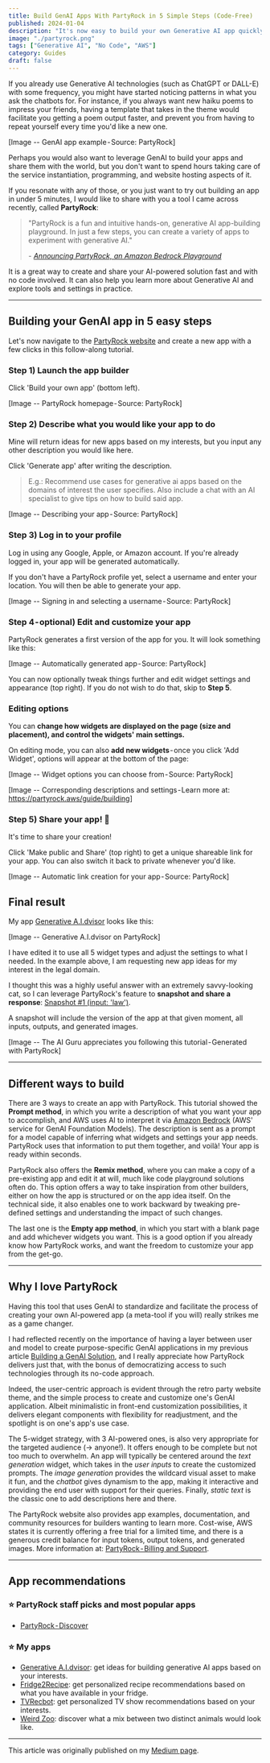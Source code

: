 ```yaml
---
title: Build GenAI Apps With PartyRock in 5 Simple Steps (Code-Free)
published: 2024-01-04
description: "It's now easy to build your own Generative AI app quickly, with no code involved!"
image: "./partyrock.png"
tags: ["Generative AI", "No Code", "AWS"]
category: Guides
draft: false
---
```


If you already use Generative AI technologies (such as ChatGPT or DALL-E) with some frequency, you might have started noticing patterns in what you ask the chatbots for. For instance, if you always want new haiku poems to impress your friends, having a template that takes in the theme would facilitate you getting a poem output faster, and prevent you from having to repeat yourself every time you'd like a new one.

[Image -- GenAI app example - Source: PartyRock]

Perhaps you would also want to leverage GenAI to build your apps and share them with the world, but you don't want to spend hours taking care of the service instantiation, programming, and website hosting aspects of it.

If you resonate with any of those, or you just want to try out building an app in under 5 minutes, I would like to share with you a tool I came across recently, called **PartyRock**:

> "PartyRock is a fun and intuitive hands-on, generative AI app-building playground. In just a few steps, you can create a variety of apps to experiment with generative AI."
>
> \- _[Announcing PartyRock, an Amazon Bedrock Playground](https://aws.amazon.com/about-aws/whats-new/2023/11/partyrock-amazon-bedrock-playground/)_

It is a great way to create and share your AI-powered solution fast and with no code involved. It can also help you learn more about Generative AI and explore tools and settings in practice.

---

## Building your GenAI app in 5 easy steps

Let's now navigate to the [PartyRock website](https://partyrock.aws/) and create a new app with a few clicks in this follow-along tutorial.

### Step 1) Launch the app builder
Click 'Build your own app' (bottom left).

[Image -- PartyRock homepage - Source: PartyRock]

### Step 2) Describe what you would like your app to do
Mine will return ideas for new apps based on my interests, but you input any other description you would like here.

Click 'Generate app' after writing the description.

> E.g.: Recommend use cases for generative ai apps based on the domains of interest the user specifies. Also include a chat with an AI specialist to give tips on how to build said app.

[Image -- Describing your app - Source: PartyRock]

### Step 3) Log in to your profile
Log in using any Google, Apple, or Amazon account. If you're already logged in, your app will be generated automatically.

If you don't have a PartyRock profile yet, select a username and enter your location. You will then be able to generate your app.

[Image -- Signing in and selecting a username - Source: PartyRock]

### Step 4 - optional) Edit and customize your app
PartyRock generates a first version of the app for you. It will look something like this:

[Image -- Automatically generated app - Source: PartyRock]

You can now optionally tweak things further and edit widget settings and appearance (top right). If you do not wish to do that, skip to **Step 5**.

### Editing options
You can **change how widgets are displayed on the page (size and placement), and control the widgets' main settings.**

On editing mode, you can also **add new widgets** - once you click 'Add Widget', options will appear at the bottom of the page:

[Image -- Widget options you can choose from - Source: PartyRock]

[Image -- Corresponding descriptions and settings - Learn more at: https://partyrock.aws/guide/building]

### Step 5) Share your app! 🎉
It's time to share your creation!

Click 'Make public and Share' (top right) to get a unique shareable link for your app. You can also switch it back to private whenever you'd like.

[Image -- Automatic link creation for your app - Source: PartyRock]

## Final result
My app [Generative A.I.dvisor](https://partyrock.aws/u/grin/kxisv3nKr/Generative-A.I.dvisor) looks like this:

[Image -- Generative A.I.dvisor on PartyRock]

I have edited it to use all 5 widget types and adjust the settings to what I needed. In the example above, I am requesting new app ideas for my interest in the legal domain.

I thought this was a highly useful answer with an extremely savvy-looking cat, so I can leverage PartyRock's feature to **snapshot and share a response**: [Snapshot #1 (input: 'law')](https://partyrock.aws/u/grin/kxisv3nKr/Generative-A.I.dvisor/snapshot/UDO9hXLNP]).

A snapshot will include the version of the app at that given moment, all inputs, outputs, and generated images.

[Image -- The AI Guru appreciates you following this tutorial - Generated with PartyRock]

---

## Different ways to build
There are 3 ways to create an app with PartyRock. This tutorial showed the **Prompt method**, in which you write a description of what you want your app to accomplish, and AWS uses AI to interpret it via [Amazon Bedrock](https://aws.amazon.com/bedrock/) (AWS' service for GenAI Foundation Models). The description is sent as a prompt for a model capable of inferring what widgets and settings your app needs. PartyRock uses that information to put them together, and voilà! Your app is ready within seconds.

PartyRock also offers the **Remix method**, where you can make a copy of a pre-existing app and edit it at will, much like code playground solutions often do. This option offers a way to take inspiration from other builders, either on how the app is structured or on the app idea itself. On the technical side, it also enables one to work backward by tweaking pre-defined settings and understanding the impact of such changes.

The last one is the **Empty app method**, in which you start with a blank page and add whichever widgets you want. This is a good option if you already know how PartyRock works, and want the freedom to customize your app from the get-go.

---

## Why I love PartyRock
Having this tool that uses GenAI to standardize and facilitate the process of creating your own AI-powered app (a meta-tool if you will) really strikes me as a game changer.

I had reflected recently on the importance of having a layer between user and model to create purpose-specific GenAI applications in my previous article [Building a GenAI Solution](https://medium.com/lego-engineering/a-hackathon-success-story-using-generative-ai-f99ae4f09d88#:~:text=It%20is%20one%20of%20the%20main%20elements%20to%20help%20pivot%20your%20service%20from%20a%20generic%20Conversational%20Agent%20that%20takes%20in%20any%20instruction%20to%20the%20model%2C%20to%20a%20purpose%2Dspecific%20implementation.), and I really appreciate how PartyRock delivers just that, with the bonus of democratizing access to such technologies through its no-code approach.

Indeed, the user-centric approach is evident through the retro party website theme, and the simple process to create and customize one's GenAI application. Albeit minimalistic in front-end customization possibilities, it delivers elegant components with flexibility for readjustment, and the spotlight is on one's app's use case.

The 5-widget strategy, with 3 AI-powered ones, is also very appropriate for the targeted audience (→ anyone!). It offers enough to be complete but not too much to overwhelm. An app will typically be centered around the _text generation_ widget, which takes in the _user inputs_ to create the customized prompts. The _image generation_ provides the wildcard visual asset to make it fun, and the _chatbot_ gives dynamism to the app, making it interactive and providing the end user with support for their queries. Finally, _static text_ is the classic one to add descriptions here and there.

The PartyRock website also provides app examples, documentation, and community resources for builders wanting to learn more. Cost-wise, AWS states it is currently offering a free trial for a limited time, and there is a generous credit balance for input tokens, output tokens, and generated images. More information at: [PartyRock - Billing and Support](https://partyrock.aws/guide/faq#:~:text=a%20PartyRock%20App%3F-,Billing%20and%20Support,-How%20much%20does).

---

## App recommendations
### ⭐ PartyRock staff picks and most popular apps
- [PartyRock - Discover](https://partyrock.aws/discover)

### ⭐ My apps
- [Generative A.I.dvisor](https://partyrock.aws/u/grin/kxisv3nKr/Generative-A.I.dvisor): get ideas for building generative AI apps based on your interests.
- [Fridge2Recipe](https://partyrock.aws/u/grin/Nhdf1kOA5/Fridge2Recipe): get personalized recipe recommendations based on what you have available in your fridge.
- [TVRecbot](https://partyrock.aws/u/grin/1gjGZQU5W/TVRecBot): get personalized TV show recommendations based on your interests.
- [Weird Zoo](https://partyrock.aws/u/grin/qNnvrXR-m/Weird-Zoo): discover what a mix between two distinct animals would look like.

---

This article was originally published on my [Medium page](https://medium.com/@grinsteinmonique).
